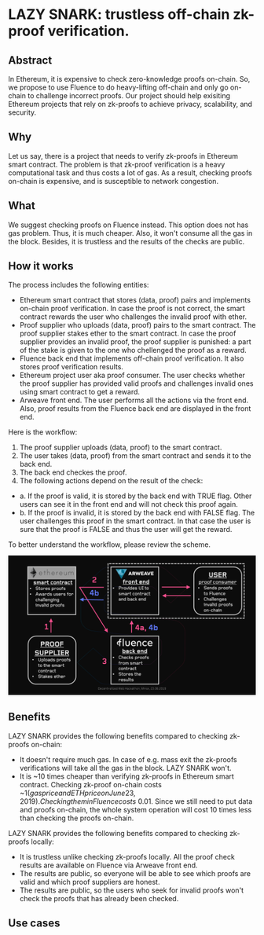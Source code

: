 # LAZY SNARK: trustless off-chain zk-proof verification.
## Abstract
In Ethereum, it is expensive to check zero-knowledge proofs on-chain. So, we propose to use Fluence to do heavy-lifting off-chain and only go on-chain to challenge incorrect proofs. Our project should help exisiting Ethereum projects that rely on zk-proofs to achieve privacy, scalability, and security.
## Why
Let us say, there is a project that needs to verify zk-proofs in Ethereum smart contract. The problem is that zk-proof verification is a heavy computational task and thus costs a lot of gas. As a result, checking proofs on-chain is expensive, and is susceptible to network congestion. 
## What
We suggest checking proofs on Fluence instead. This option does not has gas problem. Thus, it is much cheaper. Also, it won't consume all the gas in the block. Besides, it is trustless and the results of the checks are public.
## How it works
The process includes the following entities:
- Ethereum smart contract that stores (data, proof) pairs and implements on-chain proof verification. In case the proof is not correct, the smart contract rewards the user who challenges the invalid proof with ether.
- Proof supplier who uploads (data, proof) pairs to the smart contract. The proof supplier stakes ether to the smart contract. In case the proof supplier provides an invalid proof, the proof supplier is punished: a part of the stake is given to the one who chellenged the proof as a reward.
- Fluence back end that implements off-chain proof verification. It also stores proof verification results.
- Ethereum project user aka proof consumer. The user checks whether the proof supplier has provided valid proofs and challenges invalid ones using smart contract to get a reward.
- Arweave front end. The user performs all the actions via the front end. Also, proof results from the Fluence back end are displayed in the front end.

Here is the workflow:
1. The proof supplier uploads (data, proof) to the smart contract.
2. The user takes (data, proof) from the smart contract and sends it to the back end.
3. The back end checkes the proof.
4. The following actions depend on the result of the check:
- a. If the proof is valid, it is stored by the back end with TRUE flag. Other users can see it in the front end and will not check this proof again.
- b. If the proof is invalid, it is stored by the back end with FALSE flag. The user challenges this proof in the smart contract. In that case the user is sure that the proof is FALSE and thus the user will get the reward.

To better understand the workflow, please review the scheme.

![Image](Scheme.png "Scheme")

## Benefits
LAZY SNARK provides the following benefits compared to checking zk-proofs on-chain:
- It doesn't require much gas. In case of e.g. mass exit the zk-proofs verifications will take all the gas in the block. LAZY SNARK won't.
- It is ~10 times cheaper than verifying zk-proofs in Ethereum smart contract. Checking zk-proof on-chain costs ~$1 (gasprice and ETH price on June 23, 2019). Checking them in Fluence costs ~$0.01. Since we still need to put data and proofs on-chain, the whole system operation will cost 10 times less than checking the proofs on-chain.

LAZY SNARK provides the following benefits compared to checking zk-proofs locally:
- It is trustless unlike checking zk-proofs locally. All the proof check results are available on Fluence via Arweave front end.
- The results are public, so everyone will be able to see which proofs are valid and which proof suppliers are honest.
- The results are public, so the users who seek for invalid proofs won't check the proofs that has already been checked.

## Use cases
